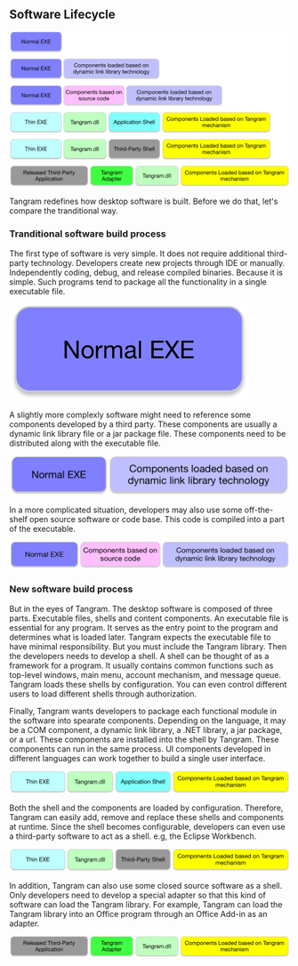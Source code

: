 ## Software Lifecycle

![Software_Lifecycle](/Assets/Software_Lifecycle.png)

Tangram redefines how desktop software is built. Before we do that, let's compare the tranditional way.

### Tranditional software build process

The first type of software is very simple. It does not require additional third-party technology. Developers create new projects through IDE or manually. Independently coding, debug, and release compiled binaries. Because it is simple. Such programs tend to package all the functionality in a single executable file.  

![Software_Lifecycle1](/Assets/Software_Lifecycle1.png)

A slightly more complexly software might need to reference some components developed by a third party. These components are usually a dynamic link library file or a jar package file. These components need to be distributed along with the executable file.  

![Software_Lifecycle2](/Assets/Software_Lifecycle2.png)

In a more complicated situation, developers may also use some off-the-shelf open source software or code base. This code is compiled into a part of the executable.

![Software_Lifecycle3](/Assets/Software_Lifecycle3.png)

### New software build process

But in the eyes of Tangram. The desktop software is composed of three parts. Executable files, shells and content components. An executable file is essential for any program. It serves as the entry point to the program and determines what is loaded later. Tangram expects the executable file to have minimal responsibility. But you must include the Tangram library. Then the developers needs to develop a shell. A shell can be thought of as a framework for a program. It usually contains common functions such as top-level windows, main menu, account mechanism, and message queue. Tangram loads these shells by configuration. You can even control different users to load different shells through authorization.  

Finally, Tangram wants developers to package each functional module in the software into spearate components. Depending on the language, it may be a COM component, a dynamic link library, a .NET library, a jar package, or a url. These components are installed into the shell by Tangram. These components can run in the same process. UI components developed in different languages can work together to build a single user interface.

![Software_Lifecycle4](/Assets/Software_Lifecycle4.png)

Both the shell and the components are loaded by configuration. Therefore, Tangram can easily add, remove and replace these shells and components at runtime. Since the shell becomes configurable, developers can even use a third-party software to act as a shell. e.g, the Eclipse Workbench.

![Software_Lifecycle5](/Assets/Software_Lifecycle5.png)

In addition, Tangram can also use some closed source software as a shell. Only developers need to develop a special adapter so that this kind of software can load the Tangram library. For example, Tangram can load the Tangram library into an Office program through an Office Add-in as an adapter.

![Software_Lifecycle6](/Assets/Software_Lifecycle6.png)

